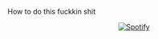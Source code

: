 
How to do this fuckkin shit


<div align="center">

[![Spotify](https://ysirnf.vercel.app/api/spotify)](https://open.spotify.com/user/serr)

</div>
